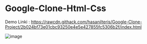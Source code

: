 ﻿# Google-Clone-Html-Css

Demo Linki : https://rawcdn.githack.com/hasanilteris/Google-Clone-Project/2b024bf73e01cbc93250e4e5e427855fc5306b2f/index.html


![image](https://user-images.githubusercontent.com/82460438/134988072-dc56073a-6bcc-403c-974c-05fc8205fa7b.png)

